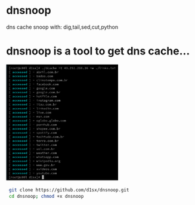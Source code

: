 # dnsnoop
dns cache snoop with: dig,tail,sed,cut,python
# dnsnoop is a tool to get dns cache...
<p align=""> <img src="https://raw.githubusercontent.com/d1sx/dnsnoop/main/domains.png" width="300"/> </p>

```bash
 git clone https://github.com/d1sx/dnsnoop.git
 cd dnsnoop; chmod +x dnsnoop
```
